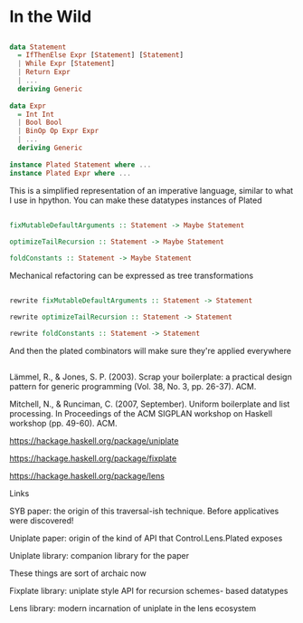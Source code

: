 # In the Wild

##

```haskell
data Statement
  = IfThenElse Expr [Statement] [Statement]
  | While Expr [Statement]
  | Return Expr
  | ... 
  deriving Generic
  
data Expr
  = Int Int
  | Bool Bool
  | BinOp Op Expr Expr
  | ...
  deriving Generic
  
instance Plated Statement where ...
instance Plated Expr where ...
```

<div class="notes">
This is a simplified representation of an imperative language, similar to what I
use in hpython. You can make these datatypes instances of Plated
</div>

##

```haskell
fixMutableDefaultArguments :: Statement -> Maybe Statement

optimizeTailRecursion :: Statement -> Maybe Statement

foldConstants :: Statement -> Maybe Statement
```

<div class="notes">
Mechanical refactoring can be expressed as tree transformations
</div>

##

```haskell
rewrite fixMutableDefaultArguments :: Statement -> Statement

rewrite optimizeTailRecursion :: Statement -> Statement

rewrite foldConstants :: Statement -> Statement
```

<div class="notes">
And then the plated combinators will make sure they're applied everywhere
</div>

##

Lämmel, R., & Jones, S. P. (2003).
Scrap your boilerplate: a practical design pattern for generic programming
(Vol. 38, No. 3, pp. 26-37). ACM.

Mitchell, N., & Runciman, C. (2007, September).
Uniform boilerplate and list processing.
In Proceedings of the ACM SIGPLAN workshop on Haskell workshop (pp. 49-60). ACM.

https://hackage.haskell.org/package/uniplate

https://hackage.haskell.org/package/fixplate

https://hackage.haskell.org/package/lens

<div class="notes">
Links

SYB paper: the origin of this traversal-ish technique. Before applicatives were discovered!

Uniplate paper: origin of the kind of API that Control.Lens.Plated exposes

Uniplate library: companion library for the paper

These things are sort of archaic now

Fixplate library: uniplate style API for recursion schemes- based datatypes

Lens library: modern incarnation of uniplate in the lens ecosystem
</div>
